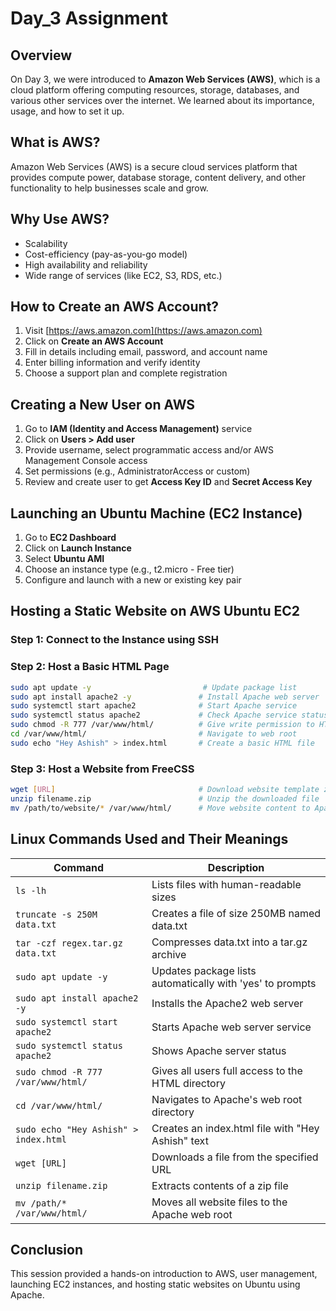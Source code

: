 
# Day_3 Assignment

## Overview

On Day 3, we were introduced to **Amazon Web Services (AWS)**, which is a cloud platform offering computing resources, storage, databases, and various other services over the internet. We learned about its importance, usage, and how to set it up.

## What is AWS?
Amazon Web Services (AWS) is a secure cloud services platform that provides compute power, database storage, content delivery, and other functionality to help businesses scale and grow.

## Why Use AWS?
- Scalability
- Cost-efficiency (pay-as-you-go model)
- High availability and reliability
- Wide range of services (like EC2, S3, RDS, etc.)

## How to Create an AWS Account?
1. Visit [https://aws.amazon.com](https://aws.amazon.com)
2. Click on **Create an AWS Account**
3. Fill in details including email, password, and account name
4. Enter billing information and verify identity
5. Choose a support plan and complete registration

## Creating a New User on AWS
1. Go to **IAM (Identity and Access Management)** service
2. Click on **Users > Add user**
3. Provide username, select programmatic access and/or AWS Management Console access
4. Set permissions (e.g., AdministratorAccess or custom)
5. Review and create user to get **Access Key ID** and **Secret Access Key**

## Launching an Ubuntu Machine (EC2 Instance)
1. Go to **EC2 Dashboard**
2. Click on **Launch Instance**
3. Select **Ubuntu AMI**
4. Choose an instance type (e.g., t2.micro - Free tier)
5. Configure and launch with a new or existing key pair

## Hosting a Static Website on AWS Ubuntu EC2

### Step 1: Connect to the Instance using SSH

### Step 2: Host a Basic HTML Page
```bash
sudo apt update -y                         # Update package list
sudo apt install apache2 -y               # Install Apache web server
sudo systemctl start apache2              # Start Apache service
sudo systemctl status apache2             # Check Apache service status
sudo chmod -R 777 /var/www/html/          # Give write permission to HTML directory
cd /var/www/html/                         # Navigate to web root
sudo echo "Hey Ashish" > index.html       # Create a basic HTML file
```

### Step 3: Host a Website from FreeCSS
```bash
wget [URL]                                # Download website template zip from free-css.com
unzip filename.zip                        # Unzip the downloaded file
mv /path/to/website/* /var/www/html/      # Move website content to Apache root directory
```

## Linux Commands Used and Their Meanings

| Command                                 | Description |
|----------------------------------------|-------------|
| `ls -lh`                                | Lists files with human-readable sizes |
| `truncate -s 250M data.txt`             | Creates a file of size 250MB named data.txt |
| `tar -czf regex.tar.gz data.txt`        | Compresses data.txt into a tar.gz archive |
| `sudo apt update -y`                    | Updates package lists automatically with 'yes' to prompts |
| `sudo apt install apache2 -y`           | Installs the Apache2 web server |
| `sudo systemctl start apache2`          | Starts Apache web server service |
| `sudo systemctl status apache2`         | Shows Apache server status |
| `sudo chmod -R 777 /var/www/html/`      | Gives all users full access to the HTML directory |
| `cd /var/www/html/`                     | Navigates to Apache's web root directory |
| `sudo echo "Hey Ashish" > index.html`   | Creates an index.html file with "Hey Ashish" text |
| `wget [URL]`                            | Downloads a file from the specified URL |
| `unzip filename.zip`                    | Extracts contents of a zip file |
| `mv /path/* /var/www/html/`             | Moves all website files to the Apache web root |

## Conclusion
This session provided a hands-on introduction to AWS, user management, launching EC2 instances, and hosting static websites on Ubuntu using Apache.
